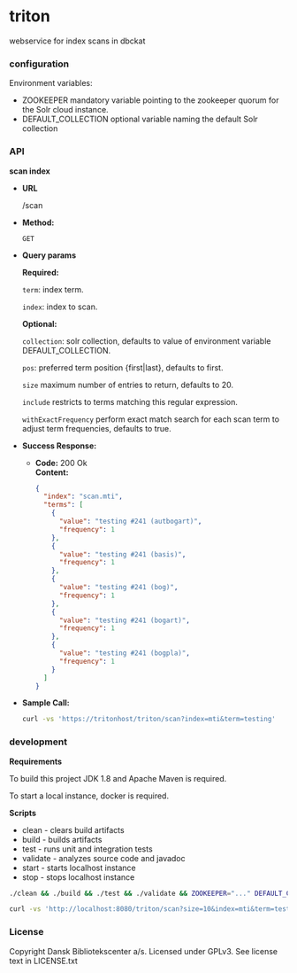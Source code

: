 triton
======

webservice for index scans in dbckat

### configuration

Environment variables:

* ZOOKEEPER mandatory variable pointing to the zookeeper quorum for the Solr cloud instance.
* DEFAULT_COLLECTION optional variable naming the default Solr collection

### API ###

**scan index**

* **URL**

  /scan

* **Method:**

  `GET`

*  **Query params**

   **Required:**
 
   `term`: index term.
   
   `index`: index to scan.
   
   **Optional:**
   
   `collection`: solr collection, defaults to value of environment variable DEFAULT_COLLECTION.
    
    `pos`: preferred term position {first|last}, defaults to first.
     
    `size` maximum number of entries to return, defaults to 20.
     
    `include` restricts to terms matching this regular expression.
    
    `withExactFrequency` perform exact match search for each scan term to adjust term frequencies, defaults to true.
   
  
* **Success Response:**

  * **Code:** 200 Ok <br />
    **Content:**
    ```json
    {
      "index": "scan.mti",
      "terms": [
        {
          "value": "testing #241 (autbogart)",
          "frequency": 1
        },
        {
          "value": "testing #241 (basis)",
          "frequency": 1
        },
        {
          "value": "testing #241 (bog)",
          "frequency": 1
        },
        {
          "value": "testing #241 (bogart)",
          "frequency": 1
        },
        {
          "value": "testing #241 (bogpla)",
          "frequency": 1
        }
      ]  
    }
    ```

* **Sample Call:**

  ```bash
  curl -vs 'https://tritonhost/triton/scan?index=mti&term=testing'
  ```

### development

**Requirements**

To build this project JDK 1.8 and Apache Maven is required.

To start a local instance, docker is required.

**Scripts**
* clean - clears build artifacts
* build - builds artifacts
* test - runs unit and integration tests
* validate - analyzes source code and javadoc
* start - starts localhost instance
* stop - stops localhost instance

```bash
./clean && ./build && ./test && ./validate && ZOOKEEPER="..." DEFAULT_COLLECTION="..." ./start
```

```bash
curl -vs 'http://localhost:8080/triton/scan?size=10&index=mti&term=testing'
```
### License

Copyright Dansk Bibliotekscenter a/s. Licensed under GPLv3.
See license text in LICENSE.txt